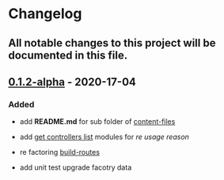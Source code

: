 # Changelog

## All notable changes to this project will be documented in this file.

## [0.1.2-alpha](https://github.com/Orivoir/create-mvc-project/tree/0.1.2-alpha) - 2020-17-04

### Added

- add **README.md** for sub folder of [content-files](https://github.com/Orivoir/create-mvc-project/tree/master/lib/build-files/content-files)

- add [get controllers list](https://github.com/Orivoir/create-mvc-project/issues/27) modules for *re usage reason*

- re factoring [build-routes](https://github.com/Orivoir/create-mvc-project/pull/28/commits/eaf2db932d901e5ea5337e30e7455490fad665ef)

- add unit test upgrade facotry data

